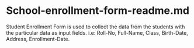 # School-enrollment-form-readme.md
Student Enrollment Form is used to collect the data from the students with the particular data as input fields. i.e: Roll-No, Full-Name, Class, Birth-Date, Address, Enrollment-Date.
